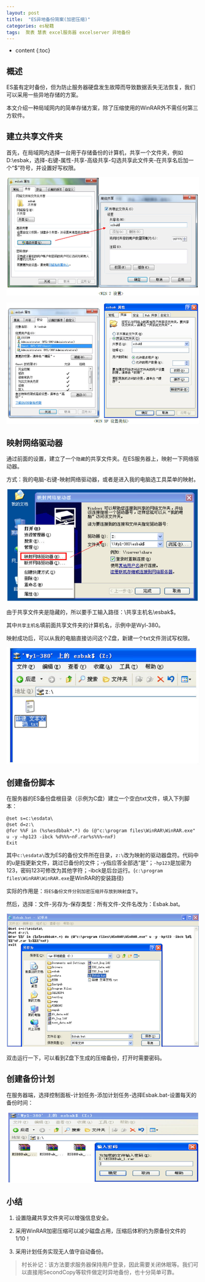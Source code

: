 ```yaml
---
layout: post
title:  "ES异地备份简案(加密压缩)"
categories: es秘籍
tags:  聚表 慧表 excel服务器 excelserver 异地备份
---
```


* content
{:toc}

## 概述
ES虽有定时备份，但为防止服务器硬盘发生故障而导致数据丢失无法恢复，我们可以采用一些异地存储的方案。

本文介绍一种局域网内的简单存储方案，除了压缩使用的WinRAR外不需任何第三方软件。

## 建立共享文件夹

首先，在局域网内选择一台用于存储备份的计算机，共享一个文件夹，例如D:\esbak，选择-右键-属性-共享-高级共享-勾选共享此文件夹-在共享名后加一个“$”符号，并设置好写权限。

![](/img/ess2-1.jpg)

![](/img/ess2-2.jpg)

## 映射网络驱动器

通过前面的设置，建立了一个`隐藏`的共享文件夹。在ES服务器上，映射一下网络驱动器。

方式：我的电脑-右键-映射网络驱动器，或者是进入我的电脑选工具菜单的映射。

![](/img/ess2-3.jpg)

由于共享文件夹是隐藏的，所以要手工输入路径：\\共享主机名\esbak$。

其中`共享主机名`填前面共享文件夹的计算机名，示例中是Wyl-380。

映射成功后，可以从我的电脑直接访问这个Z盘，新建一个txt文件测试写权限。

![](/img/ess2-4.jpg)

## 创建备份脚本

在服务器的ES备份盘根目录（示例为C盘）建立一个空白txt文件，填入下列脚本：

```shell
@set s=c:\esdata\
@set d=z:\
@for %%F in (%s%esdbbak*.*) do (@"c:\program files\WinRAR\WinRAR.exe" u -y –hp123 -ibck %d%%%~nF.rar%s%%%~nxF)
Exit
```

其中`c:\esdata\`改为ES的备份文件所在目录，`z:\`改为映射的驱动器盘符。代码中的u是指更新文件，跳过已备份的文件；-y指应答全部选“是”；`-hp123`是加密为123，密码123可修改为其他字符；-ibck是后台运行。(`c:\program files\WinRAR\WinRAR.exe`是WinRAR的安装路径)

实际的作用是：`将ES备份文件分别加密压缩并存放到映射盘下`。

然后，选择：文件-另存为-保存类型：所有文件-文件名改为：Esbak.bat。

![](/img/ess2-5.jpg)

双击运行一下，可以看到Z盘下生成的压缩备份，打开时需要密码。 

## 创建备份计划

在服务器端，选择控制面板-计划任务-添加计划任务-选择Esbak.bat-设置每天的备份时间：

![](/img/ess2-6.jpg) 

## 小结

1. 设置隐藏共享文件夹可以增强信息安全。

2. 采用WinRAR加密压缩可以减少磁盘占用，压缩后体积约为原备份文件的1/10！

3. 采用计划任务实现无人值守自动备份。

> 村长补记：该方法要求服务器保持用户登录，因此需要关闭休眠等。我们可以直接用SecondCopy等软件做定时异地备份，也十分简单可靠。